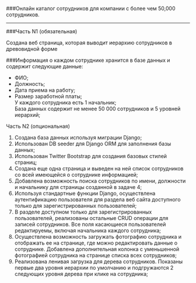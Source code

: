 ###Онлайн каталог сотрудников для компании с более чем 50,000 сотрудников.

---

###Часть N1 (обязательная)  

Создана веб страница, которая выводит иерархию сотрудников в древовидной форме  

###Информация о каждом сотруднике хранится в базе данных и содержит следующие данные:  
- ФИО;  
- Должность;  
- Дата приема на работу;  
- Размер заработной платы;  
У каждого сотрудника есть 1 начальник;  
База данных содержит не менее 50 000 сотрудников и 5 уровней иерархий;  

Часть N2 (опциональная)  

1. Создана база данных используя миграции Django;  
2. Использован DB seeder для Django ORM для заполнения базы данных;  
3. Использован Twitter Bootstrap для создания базовых стилей страниц;  
4. Создана еще одна страница и выведен на ней список сотрудников со всей имеющейся о сотруднике информацией;  
5. Добавлена возможность поиска сотрудников по имени, должности и начальнику для страницы созданной в задаче 4;  
6. Используя стандартные функции Django, осуществлена аутентификацию пользователя для раздела веб сайта доступного  только для зарегистрированных пользователей;  
7. В разделе доступном только для зарегистрированных пользователей, реализованы остальные CRUD операции для записей  сотрудников. Все поля касающиеся пользователей редактируемы, включая начальника каждого сотрудника;  
8. Осуществлена возможность загружать фотографию сотрудника и отображать ее на странице, где можно редактировать  данные о сотруднике. Добавлена дополнительная колонка с уменьшенной фотографией сотрудника на странице списка всех сотрудников;  
9. Реализована ленивая загрузка для дерева сотрудников. Показаны первые два уровня иерархии по умолчанию и  подгружаются 2 следующих уровня дерева при клике на сотрудника;